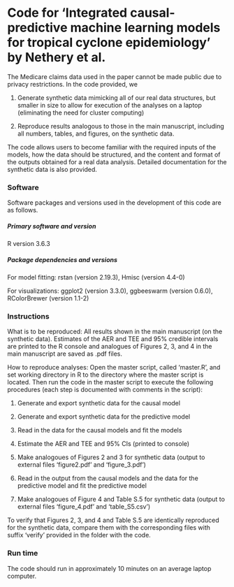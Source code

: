 Code for ‘Integrated causal-predictive machine learning models for
tropical cyclone epidemiology’ by Nethery et al.
================

The Medicare claims data used in the paper cannot be made public due to
privacy restrictions. In the code provided, we

1.  Generate synthetic data mimicking all of our real data structures,
    but smaller in size to allow for execution of the analyses on a
    laptop (eliminating the need for cluster computing)

2.  Reproduce results analogous to those in the main manuscript,
    including all numbers, tables, and figures, on the synthetic data.

The code allows users to become familiar with the required inputs of the
models, how the data should be structured, and the content and format of
the outputs obtained for a real data analysis. Detailed documentation
for the synthetic data is also provided.

### Software

Software packages and versions used in the development of this code are
as follows.

##### Primary software and version

R version 3.6.3

##### Package dependencies and versions

For model fitting: rstan (version 2.19.3), Hmisc (version 4.4-0)

For visualizations: ggplot2 (version 3.3.0), ggbeeswarm (version 0.6.0),
RColorBrewer (version 1.1-2)

### Instructions

What is to be reproduced: All results shown in the main manuscript (on
the synthetic data). Estimates of the AER and TEE and 95% credible
intervals are printed to the R console and analogues of Figures 2, 3,
and 4 in the main manuscript are saved as .pdf files.

How to reproduce analyses: Open the master script, called ‘master.R’,
and set working directory in R to the directory where the master script
is located. Then run the code in the master script to execute the
following procedures (each step is documented with comments in the
script):

1.  Generate and export synthetic data for the causal model

2.  Generate and export synthetic data for the predictive model

3.  Read in the data for the causal models and fit the models

4.  Estimate the AER and TEE and 95% CIs (printed to console)

5.  Make analogoues of Figures 2 and 3 for synthetic data (output to
    external files ‘figure2.pdf’ and ‘figure\_3.pdf’)

6.  Read in the output from the causal models and the data for the
    predictive model and fit the predictive model

7.  Make analogoues of Figure 4 and Table S.5 for synthetic data (output
    to external files ‘figure\_4.pdf’ and ‘table\_S5.csv’)

To verify that Figures 2, 3, and 4 and Table S.5 are identically
reproduced for the synthetic data, compare them with the corresponding
files with suffix ‘verify’ provided in the folder with the code.

### Run time

The code should run in approximately 10 minutes on an average laptop
computer.
